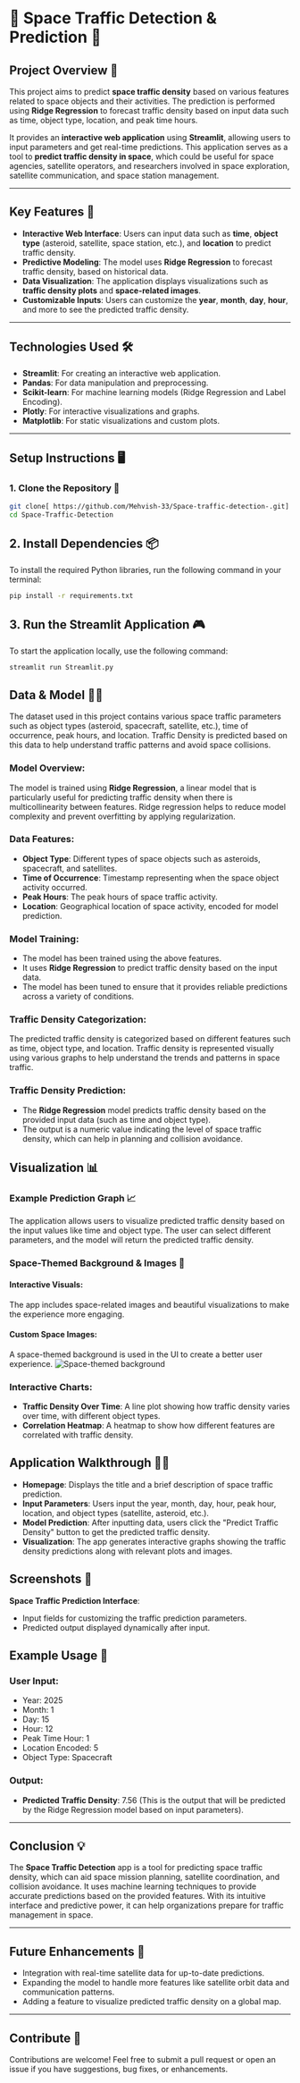 # 🚀 Space Traffic Detection & Prediction 🚀

## Project Overview 🌌

This project aims to predict **space traffic density** based on various features related to space objects and their activities. The prediction is performed using **Ridge Regression** to forecast traffic density based on input data such as time, object type, location, and peak time hours.

It provides an **interactive web application** using **Streamlit**, allowing users to input parameters and get real-time predictions. This application serves as a tool to **predict traffic density in space**, which could be useful for space agencies, satellite operators, and researchers involved in space exploration, satellite communication, and space station management.

---

## Key Features 🔑

- **Interactive Web Interface**: Users can input data such as **time**, **object type** (asteroid, satellite, space station, etc.), and **location** to predict traffic density.
- **Predictive Modeling**: The model uses **Ridge Regression** to forecast traffic density, based on historical data.
- **Data Visualization**: The application displays visualizations such as **traffic density plots** and **space-related images**.
- **Customizable Inputs**: Users can customize the **year**, **month**, **day**, **hour**, and more to see the predicted traffic density.

---

## Technologies Used 🛠️

- **Streamlit**: For creating an interactive web application.
- **Pandas**: For data manipulation and preprocessing.
- **Scikit-learn**: For machine learning models (Ridge Regression and Label Encoding).
- **Plotly**: For interactive visualizations and graphs.
- **Matplotlib**: For static visualizations and custom plots.

---

## Setup Instructions 🖥️

### 1. Clone the Repository 📂

```bash
git clone[ https://github.com/Mehvish-33/Space-traffic-detection-.git]
cd Space-Traffic-Detection
```
## 2. Install Dependencies 📦

To install the required Python libraries, run the following command in your terminal:

```bash
pip install -r requirements.txt
```
## 3. Run the Streamlit Application 🎮

To start the application locally, use the following command:

```bash
streamlit run Streamlit.py
```
## Data & Model 🧑‍💻

The dataset used in this project contains various space traffic parameters such as object types (asteroid, spacecraft, satellite, etc.), time of occurrence, peak hours, and location. Traffic Density is predicted based on this data to help understand traffic patterns and avoid space collisions.

### Model Overview:
The model is trained using **Ridge Regression**, a linear model that is particularly useful for predicting traffic density when there is multicollinearity between features. Ridge regression helps to reduce model complexity and prevent overfitting by applying regularization.

### Data Features:
- **Object Type**: Different types of space objects such as asteroids, spacecraft, and satellites.
- **Time of Occurrence**: Timestamp representing when the space object activity occurred.
- **Peak Hours**: The peak hours of space traffic activity.
- **Location**: Geographical location of space activity, encoded for model prediction.

### Model Training:
- The model has been trained using the above features.
- It uses **Ridge Regression** to predict traffic density based on the input data.
- The model has been tuned to ensure that it provides reliable predictions across a variety of conditions.

### Traffic Density Categorization:
The predicted traffic density is categorized based on different features such as time, object type, and location. Traffic density is represented visually using various graphs to help understand the trends and patterns in space traffic.

### Traffic Density Prediction:
- The **Ridge Regression** model predicts traffic density based on the provided input data (such as time and object type).
- The output is a numeric value indicating the level of space traffic density, which can help in planning and collision avoidance.

## Visualization 📊

### Example Prediction Graph 📈
The application allows users to visualize predicted traffic density based on the input values like time and object type. The user can select different parameters, and the model will return the predicted traffic density.

### Space-Themed Background & Images 🌠

#### Interactive Visuals:
The app includes space-related images and beautiful visualizations to make the experience more engaging.

#### Custom Space Images:
A space-themed background is used in the UI to create a better user experience. ![Space-themed background](https://media.licdn.com/dms/image/v2/D5612AQGGi6fuWx9fhA/article-cover_image-shrink_600_2000/article-cover_image-shrink_600_2000/0/1692084977968?e=2147483647&v=beta&t=L-cD-2JmNn1NbNbbRbp_wpKDLmbGTGp_xmyn9Btfb0w)

### Interactive Charts:
- **Traffic Density Over Time**: A line plot showing how traffic density varies over time, with different object types.
- **Correlation Heatmap**: A heatmap to show how different features are correlated with traffic density.

## Application Walkthrough 🚶‍♀️

- **Homepage**: Displays the title and a brief description of space traffic prediction.
- **Input Parameters**: Users input the year, month, day, hour, peak hour, location, and object types (satellite, asteroid, etc.).
- **Model Prediction**: After inputting data, users click the "Predict Traffic Density" button to get the predicted traffic density.
- **Visualization**: The app generates interactive graphs showing the traffic density predictions along with relevant plots and images.

## Screenshots 📸

**Space Traffic Prediction Interface**:
- Input fields for customizing the traffic prediction parameters.
- Predicted output displayed dynamically after input.
## Example Usage 🎯

### User Input:
- Year: 2025
- Month: 1
- Day: 15
- Hour: 12
- Peak Time Hour: 1
- Location Encoded: 5
- Object Type: Spacecraft

### Output:
- **Predicted Traffic Density**: 7.56 (This is the output that will be predicted by the Ridge Regression model based on input parameters).

---

## Conclusion 💡

The **Space Traffic Detection** app is a tool for predicting space traffic density, which can aid space mission planning, satellite coordination, and collision avoidance. It uses machine learning techniques to provide accurate predictions based on the provided features. With its intuitive interface and predictive power, it can help organizations prepare for traffic management in space.

---

## Future Enhancements 🔮
- Integration with real-time satellite data for up-to-date predictions.
- Expanding the model to handle more features like satellite orbit data and communication patterns.
- Adding a feature to visualize predicted traffic density on a global map.

---

## Contribute 🤝

Contributions are welcome! Feel free to submit a pull request or open an issue if you have suggestions, bug fixes, or enhancements.
